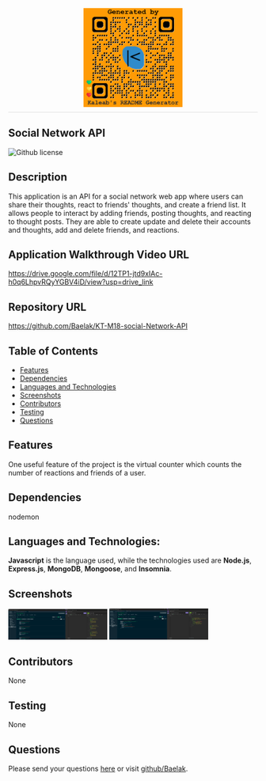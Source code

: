 
  <div style="display: flex; justify-content: center; border-bottom: 1px solid #ddd; padding-bottom: 10px; margin-bottom: 20px;">
  <img src="./Develop/image/generatedQR.png" alt="Logo" style="max-height: 200px; max-width: 200px;">
</div>
   
## **Social Network API**

![Github license](https://img.shields.io/badge/license-ISC-green.svg)

## Description
This application is an API for a social network web app where users can share their thoughts, react to friends' thoughts, and create a friend list. It allows people to interact by adding friends, posting thoughts, and reacting to thought posts. They are able to create update and delete their accounts and thoughts, add and delete friends, and reactions.

## Application Walkthrough Video URL
https://drive.google.com/file/d/12TP1-jtd9xIAc-h0q6LhpvRQyYGBV4iD/view?usp=drive_link

## Repository URL
https://github.com/Baelak/KT-M18-social-Network-API

## Table of Contents
* [Features](#features)
* [Dependencies](#dependencies)
* [Languages and Technologies](#languages-and-technologies)
* [Screenshots](#Screenshots)
* [Contributors](#contributors)
* [Testing](#testing)
* [Questions](#questions)

## Features
One useful feature of the project is the virtual counter which counts the number of reactions and friends of a user.

## Dependencies
nodemon

## Languages and Technologies:
**Javascript** is the language used, while the technologies used  are **Node.js**, **Express.js**, **MongoDB**, **Mongoose**, and **Insomnia**.

## Screenshots
<img src="./Develop/image/Users.png" alt="Users" style="max-height: 200px; max-width: 200px;">
<img src="./Develop/image/Thoughts.png" alt="Thoughts" style="max-height: 200px; max-width: 200px;">

## Contributors
None

## Testing
None

## Questions
Please send your questions [here](mailto:teklemichaelkaleab@gmail.com?subject=[GitHub]%20Dev%20Connect) or visit [github/Baelak](https://github.com/Baelak).
